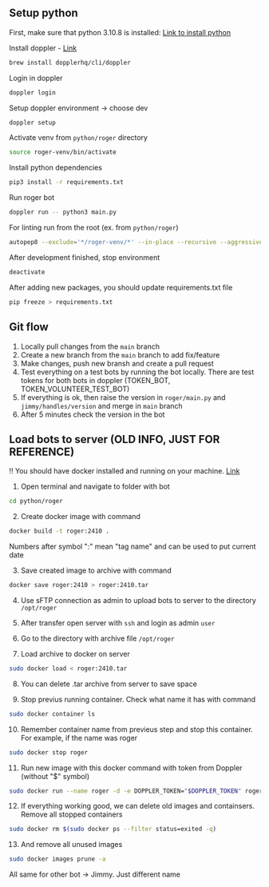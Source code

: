 ## Setup python

First, make sure that python 3.10.8 is installed: [Link to install python](https://www.python.org/downloads/)

Install doppler - [Link](https://docs.doppler.com/docs/install-cli)

```bash
brew install dopplerhq/cli/doppler
```

Login in doppler

```bash
doppler login
```

Setup doppler environment -> choose dev

```bash
doppler setup
```

Activate venv from `python/roger` directory

```bash
source roger-venv/bin/activate
```

Install python dependencies

```bash
pip3 install -r requirements.txt
```

Run roger bot

```bash
doppler run -- python3 main.py
```

For linting run from the root (ex. from `python/roger`)

```bash
autopep8 --exclude='*/roger-venv/*' --in-place --recursive --aggressive . && pylint --ignore=roger-venv **.py
```

After development finished, stop environment

```bash
deactivate
```

After adding new packages, you should update requirements.txt file

```bash
pip freeze > requirements.txt
```

## Git flow

1. Locally pull changes from the `main` branch
2. Create a new branch from the `main` branch to add fix/feature
3. Make changes, push new bransh and create a pull request
4. Test everything on a test bots by running the bot locally. There are test tokens for both bots in doppler (TOKEN_BOT, TOKEN_VOLUNTEER_TEST_BOT)
5. If everything is ok, then raise the version in `roger/main.py` and `jimmy/handles/version` and merge in `main` branch
6. After 5 minutes check the version in the bot

## Load bots to server (OLD INFO, JUST FOR REFERENCE)

!! You should have docker installed and running on your machine. [Link](https://docs.docker.com/desktop/install/mac-install/)

1. Open terminal and navigate to folder with bot

```bash
cd python/roger
```

2. Create docker image with command

```bash
docker build -t roger:2410 .
```

Numbers after symbol ":" mean "tag name" and can be used to put current date

3. Save created image to archive with command

```bash
docker save roger:2410 > roger:2410.tar
```

4. Use sFTP connection as admin to upload bots to server to the directory `/opt/roger`

5. After transfer open server with `ssh` and login as admin `user`

6. Go to the directory with archive file `/opt/roger`

7. Load archive to docker on server

```bash
sudo docker load < roger:2410.tar
```

8. You can delete .tar archive from server to save space

9. Stop previus running container. Check what name it has with command

```bash
sudo docker container ls
```

10. Remember container name from previeus step and stop this container. For example, if the name was roger

```bash
sudo docker stop roger
```

11. Run new image with this docker command with token from Doppler (without "$" symbol)

```bash
sudo docker run --name roger -d -e DOPPLER_TOKEN="$DOPPLER_TOKEN" roger:2410
```

12. If everything working good, we can delete old images and containsers. Remove all stopped containers

```bash
sudo docker rm $(sudo docker ps --filter status=exited -q)
```

13. And remove all unused images

```bash
sudo docker images prune -a
```

All same for other bot -> Jimmy. Just different name

```

```
